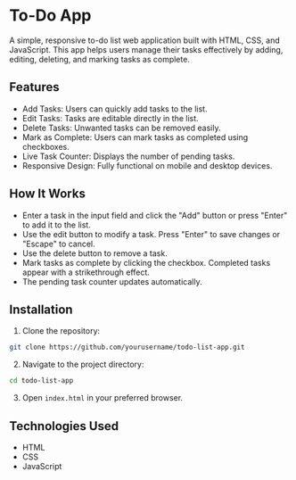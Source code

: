 # To-Do App

A simple, responsive to-do list web application built with HTML, CSS, and JavaScript. This app helps users manage their tasks effectively by adding, editing, deleting, and marking tasks as complete.


## Features

- Add Tasks: Users can quickly add tasks to the list.
- Edit Tasks: Tasks are editable directly in the list.
- Delete Tasks: Unwanted tasks can be removed easily.
- Mark as Complete: Users can mark tasks as completed using checkboxes.
- Live Task Counter: Displays the number of pending tasks.
- Responsive Design: Fully functional on mobile and desktop devices.


## How It Works

- Enter a task in the input field and click the "Add" button or press "Enter" to add it to the list.
- Use the edit button to modify a task. Press "Enter" to save changes or "Escape" to cancel.
- Use the delete button to remove a task.
- Mark tasks as complete by clicking the checkbox. Completed tasks appear with a strikethrough effect.
- The pending task counter updates automatically.


## Installation

1. Clone the repository:
```bash
git clone https://github.com/yourusername/todo-list-app.git
```

2. Navigate to the project directory:
```bash
cd todo-list-app
```

3. Open `index.html` in your preferred browser.

## Technologies Used

- HTML
- CSS
- JavaScript
